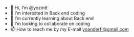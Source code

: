 - 👋 Hi, I’m @yozintt
- 👀 I’m interested in Back end coding
- 🌱 I’m currently learning about Back end
- 💞️ I’m looking to collaborate on coding
- 📫 How to reach me by my E-mail yoanderfl@gmail.com

<!---
yozintt/yozintt is a ✨ special ✨ repository because its `README.md` (this file) appears on your GitHub profile.
You can click the Preview link to take a look at your changes.
--->
